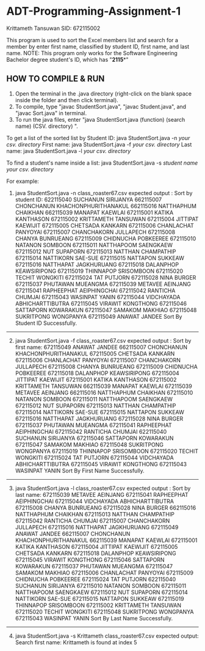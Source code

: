 # ADT-Programming-Assignment-1

Krittameth Tansuwan SID: 672115002

This program is used to sort the Excel members list and search for a member by enter first name, classified by student ID, first name, and last name.
NOTE: This program only works for the Software Engineering Bachelor degree student's ID, which has "**2115***" 

## HOW TO COMPILE & RUN ##
1. Open the terminal in the .java directory (right-click on the blank space inside the folder and then click terminal).
2. To compile, type "javac StudentSort.java", "javac Student.java", and "javac Sort.java" in terminal.
3. To run the java files, enter "java StudentSort.java (function) (search name) (CSV. directory) ".

To get a list of the sorted list by
Student ID: java StudentSort.java -n *your csv. directory*
First name: java StudentSort.java -f *your csv. directory*
Last name: java StudentSort.java -l *your csv. directory*

To find a student's name inside a list:
java StudentSort.java -s *student name* *your csv. directory*

For example:
1. java StudentSort.java -n class_roaster67.csv
expected output :
Sort by student ID:
622115040 SUCHANUN  SIRIJANYA
662115007 CHONCHANUN  KHACHONPHURITHANAKUL
662115016 NATTHAPHUM  CHAIKHAN
662115039 MANAPAT  KAEWLAI
672115001 KATIKA  KANTHASON
672115002 KRITTAMETH  TANSUWAN
672115004 JITTIPAT  KAEWIJIT
672115005 CHETSADA  KANKARN
672115006 CHANLACHAT  PANYOYAI
672115007 CHANCHAKORN  JULLAPECH
672115008 CHANYA  BUNRUEANG
672115009 CHIDNUCHA  POBKEEREE
672115010 NATANON  SOMBOON
672115011 NATTHAPOOM  SAENGKAEW
672115012 NUT  SUPAPORN
672115013 NATTHAN  CHAMPATHIP
672115014 NATTIKORN  SAE-SUE
672115015 NATTAPON  SUKKEAW
672115016 NATTHAPAT  JAGKHURUANG
672115018 DALANPHOP  KEAWSIRIPONG
672115019 THINNAPOP  SRISOMBOON
672115020 TECHIT  WONGKITI
672115024 TAT  PUTJORN
672115028 NINA  BURGER
672115037 PHUTAWAN  MUEANGMA
672115039 METAVEE  AEINJANG
672115041 RAPHEEPHAT  AEIPHINGCHAI
672115042 RANTICHA  CHUMJAI
672115043 WASINPAT  YANIN
672115044 VIDCHAYADA  ABHICHARTTIBUTRA
672115045 VIRAWIT  KONGTHONG
672115046 SATTAPORN  KOWARAKUN
672115047 SAMAKOM  MAKHIAO
672115048 SUKRITPONG  WONGPANYA
672115049 ANAWAT  JANDEE
Sort By Student ID Successfully.
--------------------------------------

2. java StudentSort.java -f class_roaster67.csv
expected output :
Sort by first name:
672115049 ANAWAT  JANDEE
662115007 CHONCHANUN  KHACHONPHURITHANAKUL
672115005 CHETSADA  KANKARN
672115006 CHANLACHAT  PANYOYAI
672115007 CHANCHAKORN  JULLAPECH
672115008 CHANYA  BUNRUEANG
672115009 CHIDNUCHA  POBKEEREE
672115018 DALANPHOP  KEAWSIRIPONG
672115004 JITTIPAT  KAEWIJIT
672115001 KATIKA  KANTHASON
672115002 KRITTAMETH  TANSUWAN
662115039 MANAPAT  KAEWLAI
672115039 METAVEE  AEINJANG
662115016 NATTHAPHUM  CHAIKHAN
672115010 NATANON  SOMBOON
672115011 NATTHAPOOM  SAENGKAEW
672115012 NUT  SUPAPORN
672115013 NATTHAN  CHAMPATHIP
672115014 NATTIKORN  SAE-SUE
672115015 NATTAPON  SUKKEAW
672115016 NATTHAPAT  JAGKHURUANG
672115028 NINA  BURGER
672115037 PHUTAWAN  MUEANGMA
672115041 RAPHEEPHAT  AEIPHINGCHAI
672115042 RANTICHA  CHUMJAI
622115040 SUCHANUN  SIRIJANYA
672115046 SATTAPORN  KOWARAKUN
672115047 SAMAKOM  MAKHIAO
672115048 SUKRITPONG  WONGPANYA
672115019 THINNAPOP  SRISOMBOON
672115020 TECHIT  WONGKITI
672115024 TAT  PUTJORN
672115044 VIDCHAYADA  ABHICHARTTIBUTRA
672115045 VIRAWIT  KONGTHONG
672115043 WASINPAT  YANIN
Sort By First Name Successfully.
--------------------------------------

3. java StudentSort.java -l class_roaster67.csv
expected output :
Sort by last name:
672115039 METAVEE  AEINJANG
672115041 RAPHEEPHAT  AEIPHINGCHAI
672115044 VIDCHAYADA  ABHICHARTTIBUTRA
672115008 CHANYA  BUNRUEANG
672115028 NINA  BURGER
662115016 NATTHAPHUM  CHAIKHAN
672115013 NATTHAN  CHAMPATHIP
672115042 RANTICHA  CHUMJAI
672115007 CHANCHAKORN  JULLAPECH
672115016 NATTHAPAT  JAGKHURUANG
672115049 ANAWAT  JANDEE
662115007 CHONCHANUN  KHACHONPHURITHANAKUL
662115039 MANAPAT  KAEWLAI
672115001 KATIKA  KANTHASON
672115004 JITTIPAT  KAEWIJIT
672115005 CHETSADA  KANKARN
672115018 DALANPHOP  KEAWSIRIPONG
672115045 VIRAWIT  KONGTHONG
672115046 SATTAPORN  KOWARAKUN
672115037 PHUTAWAN  MUEANGMA
672115047 SAMAKOM  MAKHIAO
672115006 CHANLACHAT  PANYOYAI
672115009 CHIDNUCHA  POBKEEREE
672115024 TAT  PUTJORN
622115040 SUCHANUN  SIRIJANYA
672115010 NATANON  SOMBOON
672115011 NATTHAPOOM  SAENGKAEW
672115012 NUT  SUPAPORN
672115014 NATTIKORN  SAE-SUE
672115015 NATTAPON  SUKKEAW
672115019 THINNAPOP  SRISOMBOON
672115002 KRITTAMETH  TANSUWAN
672115020 TECHIT  WONGKITI
672115048 SUKRITPONG  WONGPANYA
672115043 WASINPAT  YANIN
Sort By Last Name Successfully.
--------------------------------------

4. java StudentSort.java -s Krittameth class_roaster67.csv
expected output:
Search first name:
Krittameth is found at index 5
